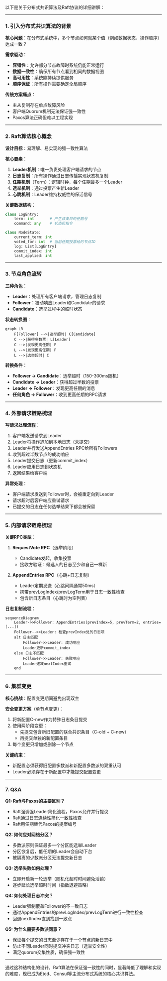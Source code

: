 以下是关于分布式共识算法及Raft协议的详细讲解：

---

### 1. 引入分布式共识算法的背景

**核心问题**：在分布式系统中，多个节点如何就某个值（例如数据状态、操作顺序）达成一致？

**需求驱动**：

- **容错性**：允许部分节点故障时系统仍能正常运行
- **数据一致性**：确保所有节点看到相同的数据视图
- **高可用性**：系统能持续提供服务
- **顺序保证**：所有操作需要确定全局顺序

**传统方案痛点**：

- 主从复制存在单点故障风险
- 客户端Quorum机制无法保证强一致性
- Paxos算法正确但难以工程实现

---

### 2. Raft算法核心概念

**设计目标**：易理解、易实现的强一致性算法

**核心要素**：

1. **Leader机制**：唯一负责处理客户端请求的节点
2. **日志复制**：所有操作通过日志传播实现状态机复制
3. **任期机制**（Term）：逻辑时钟，每个任期最多一个Leader
4. **选举机制**：通过投票产生新Leader
5. **心跳机制**：Leader维持权威性的保活信号

**关键数据结构**：

```python
class LogEntry:
    term: int       # 产生该条目的任期号
    command: any    # 状态机指令

class NodeState:
    current_term: int
    voted_for: int  # 当前任期投票给的节点ID
    log: List[LogEntry]
    commit_index: int
    last_applied: int
```

---

### 3. 节点角色流转

**三种角色**：

- **Leader**：处理所有客户端请求，管理日志复制
- **Follower**：被动响应Leader和Candidate的请求
- **Candidate**：选举过程中的临时状态

**状态转换图**：

```mermaid
graph LR
    F[Follower] -->|选举超时| C[Candidate]
    C -->|获得多数票| L[Leader]
    C -->|发现更高任期| F
    L -->|发现更高任期| F
    L -->|选举超时| C
```

**转换条件**：

- **Follower → Candidate**：选举超时（150-300ms随机）
- **Candidate → Leader**：获得超过半数的投票
- **Leader → Follower**：发现更高任期的消息
- **任何角色 → Follower**：收到更高任期的RPC请求

---

### 4. 外部请求链路梳理

**写请求处理流程**：

1. 客户端发送请求到Leader
2. Leader将操作追加到本地日志（未提交）
3. Leader并行发送AppendEntries RPC给所有Followers
4. 收到超过半数节点的成功响应
5. Leader提交日志（更新commit_index）
6. Leader应用日志到状态机
7. 返回结果给客户端

**异常处理**：

- 客户端请求发送到Follower时，会被重定向到Leader
- 请求超时后客户端应重试请求
- 已提交的日志在任何选举结果下都会被保留

---

### 5. 内部请求链路梳理

**关键RPC类型**：

1. **RequestVote RPC**（选举阶段）

   - Candidate发起，收集投票
   - 接收方验证：候选人的日志至少和自己一样新

2. **AppendEntries RPC**（心跳+日志复制）
   - Leader定期发送（心跳间隔通常50ms）
   - 携带prevLogIndex/prevLogTerm用于日志一致性检查
   - 包含新日志条目（心跳时为空列表）

**日志复制流程**：

```mermaid
sequenceDiagram
    Leader->>Follower: AppendEntries(prevIndex=5, prevTerm=2, entries=[...])
    Follower-->>Leader: 检查prevIndex处的日志项
    alt 日志匹配
        Follower->>Leader: 成功响应
        Leader更新commit_index
    else 日志不匹配
        Follower->>Leader: 失败响应
        Leader递减nextIndex重试
    end
```

---

### 6. 集群变更

**核心挑战**：配置变更期间避免出现双主

**安全变更方案**（单节点变更）：

1. 将新配置C-new作为特殊日志条目提交
2. 使用两阶段变更：
   - 先提交包含新旧配置的联合共识条目（C-old + C-new）
   - 再提交单独的新配置条目
3. 每个变更只增加或删除一个节点

**关键约束**：

- 新配置必须获得旧配置多数派和新配置多数派的双重认可
- Leader必须存在于新配置中才能提交配置变更

---

### 7. Q&A

**Q1: Raft与Paxos的主要区别？**

- Raft强调强Leader简化流程，Paxos允许并行提议
- Raft通过日志连续性简化一致性检查
- Raft用任期替代Paxos的提案编号

**Q2: 如何应对网络分区？**

- 多数派原则保证最多一个分区能选举Leader
- 分区恢复后，低任期的Leader会自动下台
- 被隔离的少数派分区无法提交新日志

**Q3: 选举失败如何处理？**

- 立即开启新一轮选举（随机化超时时间避免活锁）
- 逐步延长选举超时时间（指数退避策略）

**Q4: 如何处理日志冲突？**

- Leader强制覆盖Follower的不一致日志
- 通过AppendEntries的prevLogIndex/prevLogTerm进行一致性检查
- 回退nextIndex直到找到一致点

**Q5: 为什么需要多数派同意？**

- 保证每个提交的日志至少存在于一个节点的新日志中
- 防止不同Leader同时提交冲突日志（选举安全性）
- 满足quorum交集性质，确保强一致性

---

通过这种结构化的设计，Raft算法在保证强一致性的同时，显著降低了理解和实现的难度，现已成为Etcd、Consul等主流分布式系统的核心共识算法。
